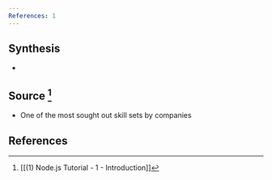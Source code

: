 ```yaml
---
References: 1
---
```

## Synthesis
- 
## Source [^1]
- One of the most sought out skill sets by companies
## References

[^1]: [[(1) Node.js Tutorial - 1 - Introduction]]